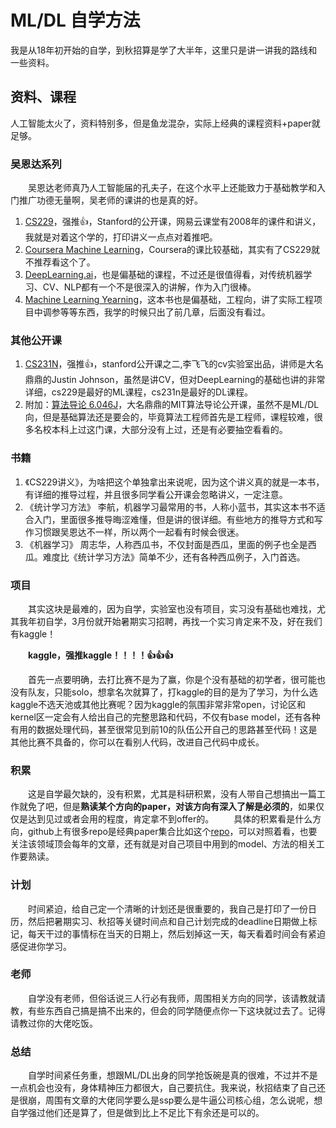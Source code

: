 # ML/DL 自学方法
我是从18年初开始的自学，到秋招算是学了大半年，这里只是讲一讲我的路线和一些资料。
## 资料、课程
人工智能太火了，资料特别多，但是鱼龙混杂，实际上经典的课程资料+paper就足够。
### 吴恩达系列
&#8195;&#8195;吴恩达老师真乃人工智能届的孔夫子，在这个水平上还能致力于基础教学和入门推广功德无量啊，吴老师的课讲的也是真的好。
1. [CS229](http://open.163.com/special/opencourse/machinelearning.html)，强推👍，Stanford的公开课，网易云课堂有2008年的课件和讲义，我就是对着这个学的，打印讲义一点点对着推吧。
2. [Coursera Machine Learning](https://www.coursera.org/learn/machine-learning)，Coursera的课比较基础，其实有了CS229就不推荐看这个了。
3. [DeepLearning.ai](https://www.deeplearning.ai/)，也是偏基础的课程，不过还是很值得看，对传统机器学习、CV、NLP都有一个不是很深入的讲解，作为入门很棒。
4. [Machine Learning Yearning](https://www.deeplearning.ai/machine-learning-yearning/)，这本书也是偏基础，工程向，讲了实际工程项目中调参等等东西，我学的时候只出了前几章，后面没有看过。
### 其他公开课
1. [CS231N](http://cs231n.stanford.edu/)，强推👍，stanford公开课之二,李飞飞的cv实验室出品，讲师是大名鼎鼎的Justin Johnson，虽然是讲CV，但对DeepLearning的基础也讲的非常详细，cs229是最好的ML课程，cs231n是最好的DL课程。
2. 附加：[算法导论 6.046J](http://open.163.com/special/opencourse/algorithms.html)，大名鼎鼎的MIT算法导论公开课，虽然不是ML/DL向，但是基础算法还是要会的，毕竟算法工程师首先是工程师，课程较难，很多名校本科上过这门课，大部分没有上过，还是有必要抽空看看的。
### 书籍
1. 《CS229讲义》，为啥把这个单独拿出来说呢，因为这个讲义真的就是一本书，有详细的推导过程，并且很多同学看公开课会忽略讲义，一定注意。
2. 《统计学习方法》 李航，机器学习最常用的书，人称小蓝书，其实这本书不适合入门，里面很多推导晦涩难懂，但是讲的很详细。有些地方的推导方式和写作习惯跟吴恩达不一样，所以两个一起看有时候会很迷。
3. 《机器学习》 周志华，人称西瓜书，不仅封面是西瓜，里面的例子也全是西瓜。难度比《统计学习方法》简单不少，还有各种西瓜例子，入门首选。
### 项目
&#8195;&#8195;其实这块是最难的，因为自学，实验室也没有项目，实习没有基础也难找，尤其我年初自学，3月份就开始暑期实习招聘，再找一个实习肯定来不及，好在我们有kaggle！

&#8195;&#8195;**kaggle，强推kaggle！！！！👍👍👍**

&#8195;&#8195;首先一点要明确，去打比赛不是为了赢，你是个没有基础的初学者，很可能也没有队友，只能solo，想拿名次就算了，打kaggle的目的是为了学习，为什么选kaggle不选天池或其他比赛呢？因为kaggle的氛围非常非常open，讨论区和kernel区一定会有人给出自己的完整思路和代码，不仅有base model，还有各种有用的数据处理代码，甚至很常见到前10的队伍公开自己的思路甚至代码！这是其他比赛不具备的，你可以在看别人代码，改进自己代码中成长。
### 积累
&#8195;&#8195;这是自学最欠缺的，没有积累，尤其是科研积累，没有人带自己想搞出一篇工作就免了吧，但是**熟读某个方向的paper，对该方向有深入了解是必须的**，如果仅仅是达到见过或者会用的程度，肯定拿不到offer的。
&#8195;&#8195;具体的积累看是什么方向，github上有很多repo是经典paper集合比如这个[repo](https://github.com//RedditSota/state-of-the-art-result-for-machine-learning-problems)，可以对照着看，也要关注该领域顶会每年的文章，还有就是对自己项目中用到的model、方法的相关工作要熟读。
### 计划
&#8195;&#8195;时间紧迫，给自己定一个清晰的计划还是很重要的，我自己是打印了一份日历，然后把暑期实习、秋招等关键时间点和自己计划完成的deadline日期做上标记，每天干过的事情标在当天的日期上，然后划掉这一天，每天看着时间会有紧迫感促进你学习。
### 老师
&#8195;&#8195;自学没有老师，但俗话说三人行必有我师，周围相关方向的同学，该请教就请教，有些东西自己搞是搞不出来的，但会的同学随便点你一下这块就过去了。记得请教过你的大佬吃饭。
### 总结
&#8195;&#8195;自学时间紧任务重，想跟ML/DL出身的同学抢饭碗是真的很难，不过并不是一点机会也没有，身体精神压力都很大，自己要抗住。我来说，秋招结束了自己还是很崩，周围有文章的大佬同学要么是ssp要么是牛逼公司核心组，怎么说呢，想自学强过他们还是算了，但是做到比上不足比下有余还是可以的。